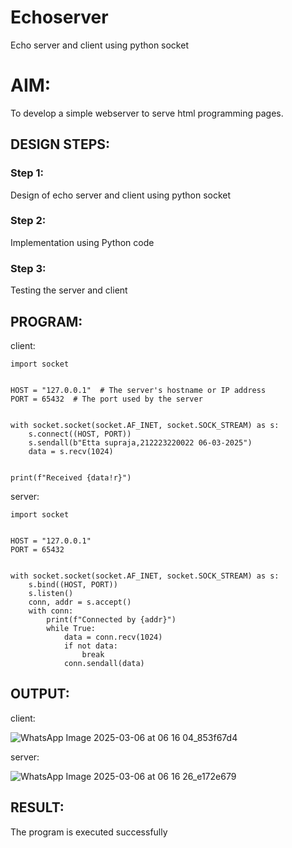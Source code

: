 # Echoserver
Echo server and client using python socket

# AIM:

To develop a simple webserver to serve html programming pages.

## DESIGN STEPS:

### Step 1:

Design of echo server and client using python socket

### Step 2:

Implementation using Python code

### Step 3:

Testing the server and client 

## PROGRAM:
client:
```
import socket


HOST = "127.0.0.1"  # The server's hostname or IP address
PORT = 65432  # The port used by the server


with socket.socket(socket.AF_INET, socket.SOCK_STREAM) as s:
    s.connect((HOST, PORT))
    s.sendall(b"Etta supraja,212223220022 06-03-2025")
    data = s.recv(1024)


print(f"Received {data!r}")

```

server:
```
import socket


HOST = "127.0.0.1"  
PORT = 65432  


with socket.socket(socket.AF_INET, socket.SOCK_STREAM) as s:
    s.bind((HOST, PORT))
    s.listen()
    conn, addr = s.accept()
    with conn:
        print(f"Connected by {addr}")
        while True:
            data = conn.recv(1024)
            if not data:
                break
            conn.sendall(data)
```


## OUTPUT:

client:

![WhatsApp Image 2025-03-06 at 06 16 04_853f67d4](https://github.com/user-attachments/assets/0aedc355-423e-4468-b813-8ae1761af84e)

server:

![WhatsApp Image 2025-03-06 at 06 16 26_e172e679](https://github.com/user-attachments/assets/25a419b7-2e50-4eeb-9bb7-8a0e533bfe97)



## RESULT:
The program is executed successfully
